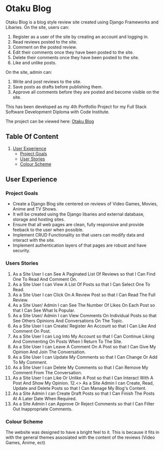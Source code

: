 # Otaku Blog

Otaku Blog is a blog style review site created using Django Frameworks and Libaries.
On the site, users can:
1. Register as a user of the site by creating an account and logging in.
2. Read reviews posted to the site.
3. Comment on the posted review.
4. Edit their comments once they have been posted to the site.
5. Delete their comments once they have been posted to the site.
6. Like and unlike posts.

On the site, admin can:
1. Write and post reviews to the site.
2. Save posts as drafts before publishing them.
3. Approve all comments before they are posted and become visible on the site.

This has been developed as my 4th Portfollio Project for my Full Stack Software Development Diploma with Code Institute.

The project can be viewed here: [Otaku Blog]()


## Table Of Content
1. [User Experience](#user-experience)
    - [Project Goals](#project-goals)
    - [User Stories](#user-stories)
    - [Colour Scheme](#colour-scheme)


## User Experience
### Project Goals
- Create a Django Blog site centered on reviews of Video Games, Movies, Anime and TV Shows.
- It will be created using the Django libaries and external database, storage and hosting sites.
- Ensure that all web pages are clean, fully responsive and provide feeback to the user when possible.
- Implement CRUD Functionality so that users can modify data and interact with the site.
- Implement authentication layers of that pages are robust and have security.

### Users Stories
1. As a Site User I can See A Paginated List Of Reviews so that I Can Find One To Read And Comment On.
2. As a Site User I can View A List Of Posts so that I Can Select One To Read.
3. As a Site User I can Click On A Review Post so that I Can Read The Full Review.
4. As a Site User/ Admin I can See The Number Of Likes On Each Post so that I Can See What Is Popular.
5. As a Site User/ Admin I can View Comments On Individual Posts so that See Others Opinions And Conversations On The Topic.
6. As a Site User I can Create/ Register An Account so that I Can Like And Comment On Post.
7. As a Site User I can Log Into My Account so that I Can Continue Liking And Commenting On Posts When I Return To The Site.
8. As a Site User I can Leave A Comment On A Post so that I Can Give My Opinion And Join The Conversation.
9. As a Site User I can Update My Comments so that I Can Change Or Add To My Comment.
10. As a Site User I can Delete My Comments so that I Can Remove My Comment From The Conversation.
11. As a Site User I can Like Or Unlike A Post so that I Can Interact With A Post And Show My Opinion.
12.<> As a Site Admin I can Create, Read, Update and Delete Posts so that I Can Manage My Blog's Content.
13. As a Site Admin I can Create Draft Posts so that I Can Finish The Posts At A Later Date When Required.
14. As a Site Admin I can Approve Or Reject Comments so that I Can Filter Out Inappropriate Comments.

### Colour Scheme
The website was designed to have a bright feel to it. This is because it fits in with the general themes assosiated with the content of the reviews (Video Games, Anime, ect)

<image scr="assets/readme/otaku_blog_pallette.png" width="550px"></image>